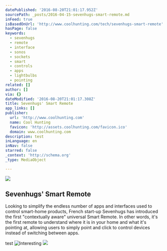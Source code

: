 ```yaml
---
datePublished: '2016-08-20T21:01:17.952Z'
sourcePath: _posts/2016-04-15-sevenhugs-smart-remote.md
inFeed: true
isBasedOnUrl: 'http://www.coolhunting.com/tech/sevenhugs-smart-remote'
hasPage: false
keywords:
  - sevenhugs
  - remote
  - interface
  - sonos
  - sockets
  - smart
  - controls
  - apps
  - lightbulbs
  - pointing
related: []
author: []
via: {}
dateModified: '2016-08-20T21:01:17.308Z'
title: Sevenhugs' Smart Remote
app_links: []
publisher:
  url: 'http://www.coolhunting.com'
  name: Cool Hunting
  favicon: 'http://assets.coolhunting.com/favicon.ico'
  domain: www.coolhunting.com
description: test
inLanguage: en
inNav: false
starred: false
_context: 'http://schema.org'
_type: MediaObject

---
```

<article style=""><img src="https://s3-us-west-2.amazonaws.com/the-grid-img/p/df1caa77bd36920224edf22d445e863c5b829e80.jpg" /><h1>Sevenhugs' Smart Remote</h1><p>Looking to simplify the endless number of apps and interfaces used to control smart-home products, French start-up Sevenhugs has introduced the first "contextually aware" universal Smart Remote. In other words, it's the first remote to understand where it is in your home and what it's pointing at, allowing users to simply point and click to control devices instead of switching between apps.</p></article>

test
![Interesting](https://imgflo.herokuapp.com/graph/vahj1ThiexotieMo/c1ead0d071bb3ce91e758b7a0ed0afc3/noop.jpg?input=http%3A%2F%2Fstatic.srcdn.com%2Fslir%2Fw1500-h750-q90-c1500%3A750%2Fwp-content%2Fuploads%2Flegend-tarzan-movie-2016-clips.jpg)
![](http://www.freshfruitportal.com/assets/uploads/2014/02/manzana-y-pera_27640276-_-small.jpg)
